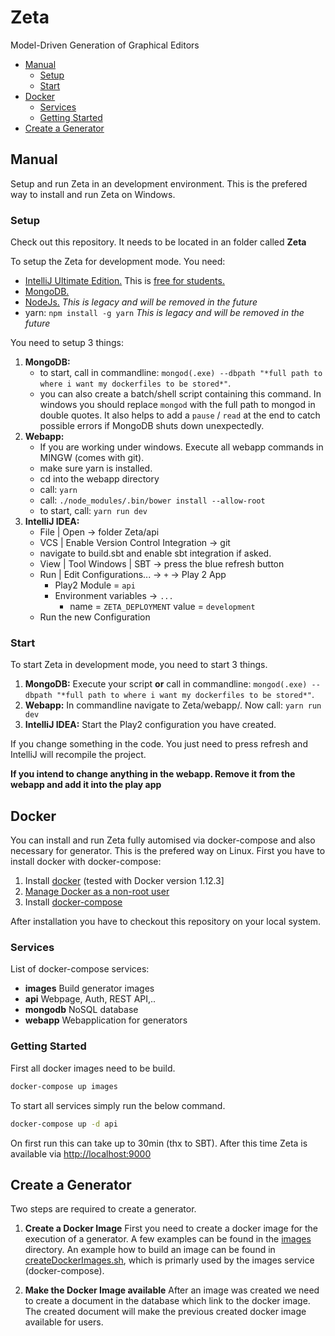 # Zeta
 Model-Driven Generation of Graphical Editors

* [ Manual](#manual)
    * [Setup](#setup)
    * [Start](#start)
* [Docker](#docker)
    * [Services](#services)
    * [Getting Started](#getting-started)
* [Create a Generator](#create-a-generator)

## Manual

Setup and run Zeta in an development environment. This is the prefered way to install and run Zeta on Windows.

### Setup

Check out this repository. It needs to be located in an folder called **Zeta**

To setup the Zeta for development mode. You need: 

*  [IntelliJ Ultimate Edition.](https://www.jetbrains.com/idea/download/) This is [free for students.](https://www.jetbrains.com/student/)
*  [MongoDB.](https://www.mongodb.com/download-center)
*  [NodeJs.](https://nodejs.org/en/download/) *This is legacy and will be removed in the future*
*  yarn: `npm install -g yarn` *This is legacy and will be removed in the future*

You need to setup 3 things:

1.  **MongoDB:**
    * to start, call in commandline: `mongod(.exe) --dbpath "*full path to where i want my dockerfiles to be stored*"`. 
    * you can also create a batch/shell script containing this command. In windows you should replace `mongod` with the full path to mongod in double quotes. It also helps to add a `pause` / `read` at the end to catch possible errors if MongoDB shuts down unexpectedly.
2. **Webapp:**
    * If you are working under windows. Execute all webapp commands in MINGW (comes with git).
    * make sure yarn is installed. 
    * cd into the webapp directory
    * call: `yarn`
    * call: `./node_modules/.bin/bower install --allow-root`
    * to start, call: `yarn run dev`
3. **IntelliJ IDEA:**
    * File | Open -> folder Zeta/api
    * VCS | Enable Version Control Integration -> git
    * navigate to build.sbt and enable sbt integration if asked.
    * View | Tool Windows | SBT -> press the blue refresh button
    * Run | Edit Configurations... -> `+` -> Play 2 App 
        * Play2 Module = `api`
        * Environment variables -> `...`
            * name = `ZETA_DEPLOYMENT`  value = `development`
    * Run the new Configuration
   
### Start

To start Zeta in development mode, you need to start 3 things.

1. **MongoDB:**
    Execute your script **or** call in commandline: `mongod(.exe) --dbpath "*full path to where i want my dockerfiles to be stored*"`.
2. **Webapp:**
    In commandline navigate to Zeta/webapp/. Now call: `yarn run dev`
3. **IntelliJ IDEA:**
    Start the Play2 configuration you have created.
   
If you change something in the code. You just need to press refresh and IntelliJ will recompile the project.

**If you intend to change anything in the webapp. Remove it from the webapp and add it into the play app**

## Docker

You can install and run Zeta fully automised via  docker-compose and also necessary for generator. This is the prefered way on Linux. First you have to install docker with docker-compose:

1. Install [docker](https://docs.docker.com/engine/installation/linux/) (tested with Docker version 1.12.3]
2. [Manage Docker as a non-root user](https://docs.docker.com/engine/installation/linux/linux-postinstall/)
3. Install [docker-compose](https://docs.docker.com/compose/install/)

After installation you have to checkout this repository on your local system.

### Services

List of docker-compose services:

- **images** Build generator images
- **api** Webpage, Auth, REST API,..
- **mongodb** NoSQL database
- **webapp** Webapplication for generators

### Getting Started

First all docker images need to be build.
```sh
docker-compose up images
```

To start all services simply run the below command.

```sh
docker-compose up -d api
```

On first run this can take up to 30min (thx to SBT). After this time Zeta is available via [http://localhost:9000](http://localhost:9000)

## Create a Generator
Two steps are required to create a generator.

1. **Create a Docker Image**
First you need to create a docker image for the execution of a generator. A few examples can be found in the [images](./api/images/generator) directory. An example how to build an image can be found in [createDockerImages.sh](/api/createDockerImages.sh), which is primarly used by the images service (docker-compose).

2. **Make the Docker Image available**
After an image was created we need to create a document in the database which link to the docker image. The created document will make the previous created docker image available for users.
